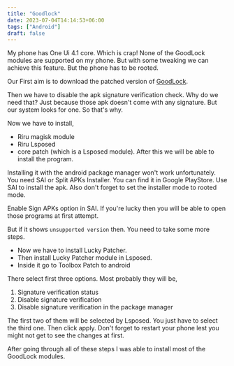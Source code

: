 ```yaml
---
title: "Goodlock"
date: 2023-07-04T14:14:53+06:00
tags: ["Android"]
draft: false
---
```


My phone has One Ui 4.1 core. Which is crap! None of the GoodLock modules are supported on my phone. But with some tweaking we can achieve this feature. But the phone has to be rooted.

Our First aim is to download the patched version of [GoodLock](https://downloads.corsicanu.ro/GoodLock/ "GoodLock").

Then we have to disable the apk signature verification check. Why do we need that? Just because those apk doesn't come with any signature. But our system looks for one.
So that's why.

Now we have to install,
- Riru magisk module
- Riru Lsposed
- core patch (which is a Lsposed module).
After this we will be able to install the program.

Installing it with the android package manager won't work unfortunately. You need SAI or Split APKs Installer. You can find it in Google PlayStore. Use SAI to install the apk. Also don't forget to set the installer mode to rooted mode. 

Enable Sign APKs option in SAI. If you're lucky then you will be able to open those programs at first attempt.

But if it shows `unsupported version` then. You need to take some more steps.
* Now we have to install Lucky Patcher.
* Then install Lucky Patcher module in Lsposed.
* Inside it go to Toolbox Patch to android

There select first three options. Most probably they will be,
1. Signature verification status
2. Disable signature verification
3. Disable signature verification in the package manager

The first two of them will be selected by Lsposed. You just have to select the third one. Then click apply. Don't forget to restart your phone lest you might not get to see the changes at first.

After going through all of these steps I was able to install most of the GoodLock modules.